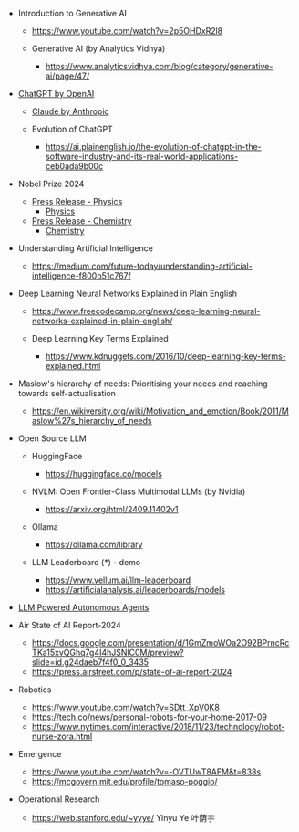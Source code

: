 
- Introduction to Generative AI
    - https://www.youtube.com/watch?v=2p5OHDxR2l8

    - Generative AI (by Analytics Vidhya)
        - https://www.analyticsvidhya.com/blog/category/generative-ai/page/47/

- [ChatGPT by OpenAI](https://en.wikipedia.org/wiki/ChatGPT)
    - [Claude by Anthropic](https://claude.ai/)

    - Evolution of ChatGPT
        - https://ai.plainenglish.io/the-evolution-of-chatgpt-in-the-software-industry-and-its-real-world-applications-ceb0ada9b00c

- Nobel Prize 2024
    - [Press Release - Physics](https://www.nobelprize.org/prizes/physics/2024/press-release/)
        - [Physics](https://mp.weixin.qq.com/s?__biz=Mzg2MTUyODU2NA==&mid=2247618630&idx=2&sn=b7f3fb451985909b197c92d4b769e178&chksm=cf82891afa1d02ab373549d4c5f376094675f55f58ed040947f15c994287c49302cee3f0594f&xtrack=1&scene=90&subscene=93&sessionid=1728469732&flutter_pos=0&clicktime=1728471133&enterid=1728471133&ascene=56&fasttmpl_type=0&fasttmpl_fullversion=7417973-en_US-zip&fasttmpl_flag=0&realreporttime=1728471133924&devicetype=android-34&version=28003146&nettype=WIFI&lang=en&session_us=gh_d2cbb5c10a3c&countrycode=US&exportkey=n_ChQIAhIQuXVimvrewkIKRyoRCOqMTBLuAQIE97dBBAEAAAAAAA0bBS7dpNYAAAAOpnltbLcz9gKNyK89dVj0xWcwlMiaU7In7h%2BwYA7YcPVMqeLH%2FmM8N%2FT6GTcVtDDso87nzvXjeW7NtCUA5ghnfvVBc92IqYfWDOXMYcSQ%2FPu2XXfpCnbrtDdyzOpbTdEiasPdvyZN5MqEThhMIXYkIYxkfqvCYH2uHyFKvd%2BIlm4d9jCT%2FCHBYZatXIZSRUzsCDzI5709B2cyzuxdwLH%2FkvN3PuV5fAzvl4J5Ec2Gm2g18b8DeEFKLsM0S%2Ft%2FrylzQcrjVDv9GMKr02eTuGN5RSjXarmehVA%3D&pass_ticket=G4WbcvAJ%2FJQzjxOBppC1UV5%2Fq4YGVrg52XbhAcXR4E1Ea3ZUI5epl80o%2BNNZkcDF&wx_header=3)
    - [Press Release - Chemistry](https://www.nobelprize.org/prizes/chemistry/2024/press-release/)
        - [Chemistry](https://mp.weixin.qq.com/s?__biz=MzIyNDA2NTI4Mg==&mid=2655543810&idx=1&sn=865a076550437b86365af9579859dfc3&chksm=f278d576ea3a047aff229fc5c9830bfa0f3a9873093a28ea4d33a32ee75ed0376a746a34a6df&mpshare=1&srcid=1009qYYbrJAzrni89HwRUiEJ&sharer_shareinfo=04abc5889f566a98da62cb2a1dd56f65&sharer_shareinfo_first=42463100d5d5abe7c91e1c0288f8262c&from=timeline&scene=2&subscene=2&clicktime=1728471757&enterid=1728471757&sessionid=0&ascene=2&fasttmpl_type=0&fasttmpl_fullversion=7417973-en_US-zip&fasttmpl_flag=0&realreporttime=1728471757172&devicetype=android-34&version=28003146&nettype=WIFI&lang=en&countrycode=US&exportkey=n_ChQIAhIQNX94YE8%2FU%2FeTUYHIcb0KmxLrAQIE97dBBAEAAAAAAAMjM71PGKIAAAAOpnltbLcz9gKNyK89dVj0Un%2BMbSxFztZ8wBN4WtaDjVGJq4S0yOtHp3BKUUI%2Fr2W%2B0kss%2BzNS2nfSqcCcjVyqcyKaO%2B2ORF38jTjC7oy8dNLvFcSLLZm4p8B5r4Hr%2BXuoswmhRs%2FDQnLFh%2BTHqQLPHFhiQmAGUTkWO9yGq92tgY%2FkdZCgxTBhlCFGa22fA655JKj3%2BJ1AwcOfJDTPTcwIKYrSKMbrjmntLuRed%2F1HJBDKA9SteJFIhWXhMLnAa%2FJ%2BEMoN5QMr8kBaVaEn2xV7Qx%2BTRRo%3D&pass_ticket=QVKesnowE8ya3r4kR61ampWueT%2FKQmPCXsYkK7ti8ahNGsthBinq8PX9eQaXeNmB&wx_header=3)

- Understanding Artificial Intelligence
    - https://medium.com/future-today/understanding-artificial-intelligence-f800b51c767f


- Deep Learning Neural Networks Explained in Plain English
    - https://www.freecodecamp.org/news/deep-learning-neural-networks-explained-in-plain-english/

    - Deep Learning Key Terms Explained
        - https://www.kdnuggets.com/2016/10/deep-learning-key-terms-explained.html


- Maslow's hierarchy of needs:
Prioritising your needs and reaching towards self-actualisation
    - https://en.wikiversity.org/wiki/Motivation_and_emotion/Book/2011/Maslow%27s_hierarchy_of_needs


- Open Source LLM
    - HuggingFace
        - https://huggingface.co/models

    - NVLM: Open Frontier-Class Multimodal LLMs (by Nvidia)
        - https://arxiv.org/html/2409.11402v1


    - Ollama
        - https://ollama.com/library

    - LLM Leaderboard (*) - demo
        - https://www.vellum.ai/llm-leaderboard
        - https://artificialanalysis.ai/leaderboards/models

- [LLM Powered Autonomous Agents](https://lilianweng.github.io/posts/2023-06-23-agent/)

- Air State of AI Report-2024
    - https://docs.google.com/presentation/d/1GmZmoWOa2O92BPrncRcTKa15xvQGhq7g4I4hJSNlC0M/preview?slide=id.g24daeb7f4f0_0_3435
    - https://press.airstreet.com/p/state-of-ai-report-2024

- Robotics
    - https://www.youtube.com/watch?v=SDtt_XpV0K8
    - https://tech.co/news/personal-robots-for-your-home-2017-09
    - https://www.nytimes.com/interactive/2018/11/23/technology/robot-nurse-zora.html

- Emergence
    - https://www.youtube.com/watch?v=-OVTUwT8AFM&t=838s
    - https://mcgovern.mit.edu/profile/tomaso-poggio/


- Operational Research
    - https://web.stanford.edu/~yyye/  Yinyu Ye 叶荫宇